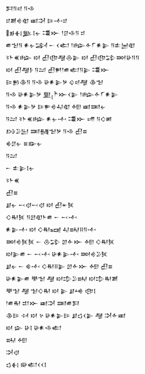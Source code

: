<div class='block'>
<div class='line'>𒁕𒀀𒁀 𒀀𒈾</div>
<div class='line'>𒄑𒋢𒄴𒊏 𒀜𒋫 𒄿𒋾𒄑</div>
<div class='line'>𒂊𒈬𒆥𒋙𒉡 𒃮𒁍 𒁹𒆪𒈾𒀀 𒄑</div>
<div class='line'>𒌑𒈠𒀀 𒀭𒉡𒋆 𒀸 𒌋𒅗 𒁹𒈗𒅆𒇲𒀭𒉌 𒀀𒉺𒅁𒊏</div>
<div class='line'>𒂟𒈨𒌍𒈗 𒊭 𒌷𒂦𒆷𒁲𒉌 𒊭 𒌷𒂦𒁉𒇷𒄩𒀀𒀀</div>
<div class='line'>𒊭 𒌷𒆷𒊩 𒀀𒁺 𒌷𒂍𒁹𒌑𒅗𒀀𒉌 𒃮𒁍</div>
<div class='line'>𒄿𒁖𒆠𒀀 𒀀𒈾 𒄩𒀭𒉌𒃻 𒌒𒁀𒆷 𒆠𒈠</div>
<div class='line'>𒀀𒈾 𒄩𒀭𒉌𒃻 𒅅𒋻𒁍𒌋𒉌 𒁹𒈗𒅆𒇲𒀭𒉌</div>
<div class='line'>𒀀𒈾 𒀭𒉌𒃻 𒄿𒊓𒄴𒄷𒊏 𒅇 𒀜𒌅𒉡</div>
<div class='line'>𒀀𒁺 𒂟𒈨𒌍𒈗 𒀭𒉡𒋾 𒃮𒁍 𒋬 𒀀𒄭𒅖</div>
<div class='line'>𒋳𒊒𒌨 𒌅𒉆𒈠𒃻 𒀀𒈾 𒌷𒊺</div>
<div class='line'>𒄯𒆪𒉡 𒊺𒅔𒉡</div>
<div class='line'>𒀀𒁺</div>
<div class='line'>𒀸 𒉺𒉌𒋙𒉡</div>
<div class='line'>𒂟𒈨𒌍</div>
<div class='line'>𒌷𒊺</div>
<div class='line'>𒋗𒉡 𒁁𒋼𒁁𒋼 𒊭 𒌷𒄬𒍮</div>
<div class='line'>𒄭𒊑𒍮 𒀀𒇻𒊏𒈨𒌑 𒀸 𒁁𒋾</div>
<div class='line'>𒀭𒉌𒋾 𒊭 𒄭𒊑𒍢 𒄷𒊻𒍝𒀀𒋾</div>
<div class='line'>𒇷𒄴𒍮𒍮 𒀸 𒊮𒁉 𒇻𒅆𒁍 𒅇 𒄭𒊑𒍮</div>
<div class='line'>𒊭𒉌𒌑 𒀸 𒁁𒋾 𒄩𒀭𒉌𒋾 𒇷𒄴𒊒𒍮</div>
<div class='line'>𒋗𒉡 𒀸 𒄵𒋾 𒄭𒊑𒍝𒉌 𒇻𒅆𒁍 𒅇 𒌷𒊺</div>
<div class='line'>𒄩𒀭𒉌𒌑 𒋧𒈠 𒆷 𒊭𒄠𒊒𒊻 𒊭𒄠𒊑𒋢</div>
<div class='line'>𒋧𒈠 𒆷 𒈠𒄭𒊑 𒊭 𒉌 𒋗𒆲 𒂦𒋙</div>
<div class='line'>𒁹𒌑𒊑 𒄥𒁍 𒀜𒋫 𒌅𒌑𒁕</div>
<div class='line'>𒆠𒄿 𒀴 𒊭 𒆳 𒄩𒀭𒉌𒄿 𒋗𒌓𒌋𒉌 𒆷 𒋫𒅆𒀜</div>
<div class='line'>𒊭 𒇽 𒄩𒋙 𒄩𒀭𒈾𒅗</div>
<div class='line'>𒊻 𒅇</div>
<div class='line'>𒋫𒋼</div>
<div class='line'>𒌓𒈬 𒄫𒅗𒌋𒌋𒋙</div>
</div>